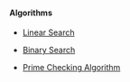 #### Algorithms

- [Linear Search](https://github.com/saad1504/Algorithms/blob/master/Searching/linear_search.cpp)

- [Binary Search](https://github.com/saad1504/Algorithms/blob/master/Searching/binary_search.cpp)

- [Prime Checking Algorithm](https://github.com/saad1504/Algorithms/blob/master/Searching/prime_algo.cpp)
